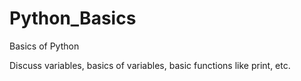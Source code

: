 # Python_Basics
Basics of Python

Discuss variables, basics of variables, basic functions like print, etc.

